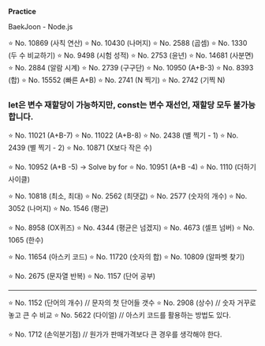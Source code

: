 **Practice**

BaekJoon - Node.js

⭐️ No. 10869 (사칙 연산) 
⭐️ No. 10430 (나머지) 
⭐️ No. 2588 (곱셈) 
⭐️ No. 1330 (두 수 비교하기)
⭐️ No. 9498 (시험 성적) 
⭐️ No. 2753 (윤년)
⭐️ No. 14681 (사분면)
⭐️ No. 2884 (알람 시계) 
⭐️ No. 2739 (구구단)
⭐️ No. 10950 (A+B-3)
⭐️ No. 8393 (합)
⭐️ No. 15552 (빠른 A+B)
⭐️ No. 2741 (N 찍기)
⭐️ No. 2742 (기찍 N)
### let은 변수 재할당이 가능하지만, const는 변수 재선언, 재할당 모두 불가능합니다.
⭐️ No. 11021 (A+B-7)
⭐️ No. 11022 (A+B-8)
⭐️ No. 2438 (별 찍기 - 1)
⭐️ No. 2439 (별 찍기 - 2)
⭐️ No. 10871 (X보다 작은 수)

⭐️ No. 10952 (A+B -5) -> Solve by for
⭐️ No. 10951 (A+B -4) 
⭐️ No. 1110 (더하기 사이클)

⭐️ No. 10818 (최소, 최대)
⭐️ No. 2562 (최댓값)
⭐️ No. 2577 (숫자의 개수)
⭐️ No. 3052 (나머지)
⭐️ No. 1546 (평균)

⭐️ No. 8958 (OX퀴즈)
⭐️ No. 4344 (평균은 넘겠지)
⭐️ No. 4673 (셀프 넘버)
⭐️ No. 1065 (한수)

⭐️ No. 11654 (아스키 코드)
⭐️ No. 11720 (숫자의 합)
⭐️ No. 10809 (알파벳 찾기)

⭐️ No. 2675 (문자열 반복)
⭐️ No. 1157 (단어 공부)

----------------

⭐️ No. 1152 (단어의 개수) // 문자의 첫 단어들 갯수
⭐️ No. 2908 (상수) // 숫자 거꾸로 놓고 큰 수 비교
⭐️ No. 5622 (다이얼) // 아스키 코드를 활용하는 방법도 있다.

⭐️ No. 1712 (손익분기점) // 원가가 판매가격보다 큰 경우를 생각해야 한다.

